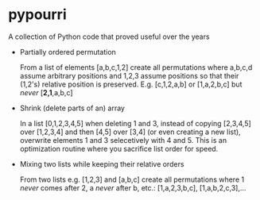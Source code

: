 # pypourri
A collection of Python code that proved useful over the years

- Partially ordered permutation

  From a list of elements [a,b,c,1,2] create all permutations where a,b,c,d assume arbitrary positions and 1,2,3 assume positions so that their (1,2's) relative position is preserved. E.g. [c,1,2,a,b] or [1,a,2,b,c] but *never* [**2,1**,a,b,c]
  
- Shrink (delete parts of an) array

  In a list [0,1,2,3,4,5] when deleting 1 and 3, instead of copying [2,3,4,5] over [1,2,3,4] and then [4,5] over [3,4] (or even creating a new list), overwrite elements 1 and 3 selecetively with 4 and 5. This is an optimization routine where you sacrifice list order for speed.

- Mixing two lists while keeping their relative orders

  From two lists e.g. [1,2,3] and [a,b,c] create all permutations where 1 *never* comes after 2, a *never* after b, etc.: [1,a,2,3,b,c], [1,a,b,2,c,3],...
